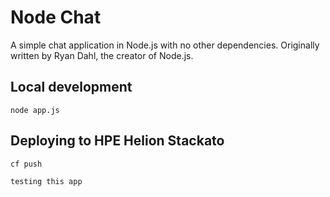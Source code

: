 # Node Chat

A simple chat application in Node.js with no other dependencies.
Originally written by Ryan Dahl, the creator of Node.js.

## Local development

    node app.js

## Deploying to HPE Helion Stackato

    cf push

	testing this app